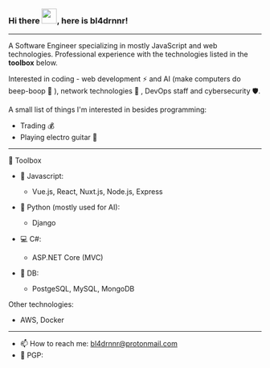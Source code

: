 ### Hi there <img src="https://raw.githubusercontent.com/MartinHeinz/MartinHeinz/master/wave.gif" width="30px">, here is bl4drnnr!
---

A Software Engineer specializing in mostly JavaScript and web technologies. Professional experience with the technologies listed in the **toolbox** below.

Interested in coding - web development ⚡️ and AI (make computers do beep-boop 🤖 ), network technologies 📡 , DevOps staff and cybersecurity 🛡.

A small list of things I'm interested in besides programming:
- Trading 💰
- Playing electro guitar 🎸
---

🧰 Toolbox

- 🏅 Javascript:
  * Vue.js, React, Nuxt.js, Node.js, Express

- 🐍 Python (mostly used for AI):
  * Django

- 💻 C#:
  * ASP.NET Core (MVC)

- 📜 DB:
  * PostgeSQL, MySQL, MongoDB

Other technologies:
- AWS, Docker

---

- 📫 How to reach me: bl4drnnr@protonmail.com
- 🔑 PGP: 
